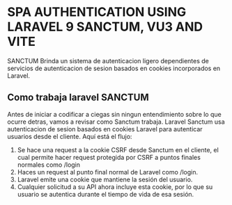 # SPA AUTHENTICATION USING LARAVEL 9 SANCTUM, VU3 AND VITE

SANCTUM Brinda un sistema de autenticacion ligero dependientes de servicios de autenticacion  de sesion basados en cookies incorporados en Laravel.

## Como trabaja laravel SANCTUM

Antes de iniciar a codificar a ciegas sin ningun entendimiento sobre lo que ocurre detras, vamos a revisar como Sanctum trabaja.
Laravel Sanctum usa autenticacion de sesion basados en cookies Laravel para autenticar usuarios desde el cliente. Aquí está el flujo:

1. Se hace una request a la cookie CSRF desde Sanctum en el cliente, el cual permite hacer request protegida por CSRF a puntos finales normales como /login
2. Haces un request al punto final normal de Laravel como /login.
3. Laravel emite una cookie que mantiene la sesión del usuario.
4. Cualquier solicitud a su API ahora incluye esta cookie, por lo que su usuario se autentica durante el tiempo de vida de esa sesión.